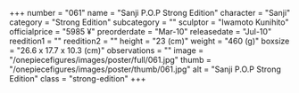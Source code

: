 +++
number = "061"
name = "Sanji P.O.P Strong Edition"
character = "Sanji"
category = "Strong Edition"
subcategory = ""
sculptor = "Iwamoto Kunihito"
officialprice = "5985 ¥"
preorderdate = "Mar-10"
releasedate = "Jul-10"
reedition1 = ""
reedition2 = ""
height = "23 (cm)"
weight = "460 (g)"
boxsize = "26.6 x 17.7 x 10.3 (cm)"
observations = ""
image = "/onepiecefigures/images/poster/full/061.jpg"
thumb = "/onepiecefigures/images/poster/thumb/061.jpg"
alt = "Sanji P.O.P Strong Edition"
class = "strong-edition"
+++
